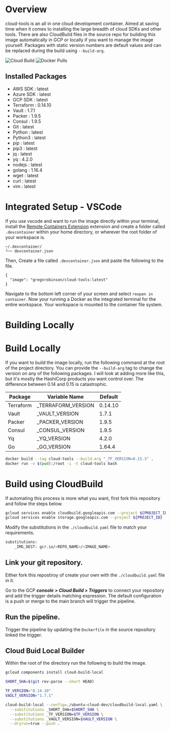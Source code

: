 # Overview

cloud-tools is an all in one cloud development container. Aimed at saving time when it comes to installing the large breadth of cloud SDKs and other tools. There are also CloudBuild files in the source repo for building this image automatically in GCP or locally if you want to manage the image yourself. Packages with static version numbers are default values and can be replaced during the build using `--build-arg`.

![Cloud Build](https://storage.googleapis.com/phronesis-310405-badges/builds/cloud-tools/branches/main.svg) ![Docker Pulls](https://img.shields.io/docker/pulls/gregnrobinson/cloud-tools)

## Installed Packages

- AWS SDK : latest
- Azure SDK : latest
- GCP SDK : latest
- Terraform : 0.14.10
- Vault : 1.7.1
- Packer : 1.9.5
- Consul : 1.9.5
- Git : latest
- Python : latest
- Python3 : latest
- pip : latest
- pip3 : latest
- jq : latest
- yq : 4.2.0
- nodejs : latest
- golang : 1.16.4
- wget : latest
- curl : latest
- vim : latest



# Integrated Setup - VSCode
If you use vscode and want to run the image directly within your terminal, install the [Remote Containers Extension](https://marketplace.visualstudio.com/items?itemName=ms-vscode-remote.remote-containers) extension and create a folder called `.devcontainer` within your home directory, or wherever the root folder of your workspace is.
```
~/.devcontainer/
└── devcontainer.json
```
Then, Create a file called `.devcontainer.json` and paste the following to the file.
```
{
  "image": "gregnrobinson/cloud-tools:latest"
}
```
Navigate to the bottom left corner of your screen and select `reopen in container`. Now your running a Docker as the integrated terminal for the entire workspace. Your workspace is mounted to the container file system.

# Building Locally


# Build Locally

If you want to build the image locally, run the following command at the root of the project directory. You can provide the `--build-arg` tag to change the version on any of the following packages. I will look at adding more like this, but it's mostly the HashiCorp products you want control over. The difference between 0.14 and 0.15 is catastrophic. 

|Package|Variable Name|Default|
|---|---|-----|
|Terraform|_TERRAFORM_VERSION|0.14.10|
|Vault|_VAULT_VERSION|1.7.1|
|Packer|_PACKER_VERSION|1.9.5|
|Consul|_CONSUL_VERSION|1.9.5|
|Yq|_YQ_VERSION|4.2.0|
|Go|_GO_VERSION|1.64.4|

```sh
docker build --tag cloud-tools --build-arg "_TF_VERSION=0.15.3" .
docker run -v $(pwd):/root -i -t cloud-tools bash
```

# Build using CloudBuild

If automating this process is more what you want, first fork this repository and follow the steps below.
```sh
gcloud services enable cloudbuild.googleapis.com --project ${PROJECT_ID}
gcloud services enable storage.googleapis.com --project ${PROJECT_ID}
```

Modify the substitutions in the `./cloudbuild.yaml` file to match your requirements.
```sh
substitutions:
    _IMG_DEST: gcr.io/<REPO_NAME>/<IMAGE_NAME>
```
## Link your git repository.

Either fork this repostiroy of create your own with the `./cloudbuild.yaml` file in it.

Go to the GCP ***console > Cloud Build > Triggers*** to connect your repository and add the trigger details matching expression. The default configuration is a push or merge to the main branch will trigger the pipeline.

## Run the pipeline.

Trigger the pipeline by updating the `Dockerfile` in the source repository linked the trigger.

## Cloud Buid Local Builder

Within the root of the directory run the following to build the image.

```sh
gcloud components install cloud-build-local

SHORT_SHA=$(git rev-parse --short HEAD)

TF_VERSION="0.14.10"
VAULT_VERSION="1.7.1"

cloud-build-local --config=./ubuntu-cloud-dev/cloudbuild-local.yaml \
  --substitutions _SHORT_SHA=$SHORT_SHA \
  --substitutions _TF_VERSION=$TF_VERSION \
  --substitutions _VAULT_VERSION=$VAULT_VERSION \
  --dryrun=true --push .
```
